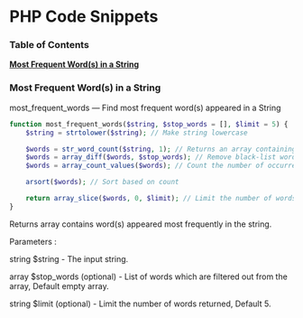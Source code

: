 # PHP Code Snippets

### Table of Contents

**[Most Frequent Word(s) in a String](#most-frequent-words-in-a-string-1)**

### Most Frequent Word(s) in a String
most_frequent_words — Find most frequent word(s) appeared in a String
```php
function most_frequent_words($string, $stop_words = [], $limit = 5) {
    $string = strtolower($string); // Make string lowercase

    $words = str_word_count($string, 1); // Returns an array containing all the words found inside the string
    $words = array_diff($words, $stop_words); // Remove black-list words from the array
    $words = array_count_values($words); // Count the number of occurrence

    arsort($words); // Sort based on count

    return array_slice($words, 0, $limit); // Limit the number of words and returns the word array
}
```
Returns array contains word(s) appeared most frequently in the string.

Parameters :

string $string - The input string.

array $stop_words (optional) - List of words which are filtered out from the array, Default empty array.

string $limit (optional) - Limit the number of words returned, Default 5.

